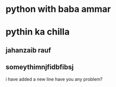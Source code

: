 # python with baba ammar
# pythin ka chilla
## jahanzaib rauf
## someythimnjfidbfibsj
i have added a new line have you any problem?
